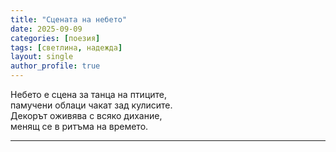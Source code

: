 ```yaml
---
title: "Сцената на небето"
date: 2025-09-09
categories: [поезия]
tags: [светлина, надежда]
layout: single
author_profile: true
---
```


<div class="poem3">

Небето е сцена за танца на птиците, <br/>
памучени облаци чакат зад кулисите. <br/>
Декорът оживява с всяко дихание, <br/>
менящ се в ритъма на времето. <br/>

<hr/>
</div>